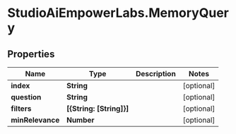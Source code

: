 # StudioAiEmpowerLabs.MemoryQuery

## Properties

Name | Type | Description | Notes
------------ | ------------- | ------------- | -------------
**index** | **String** |  | [optional] 
**question** | **String** |  | [optional] 
**filters** | **[{String: [String]}]** |  | [optional] 
**minRelevance** | **Number** |  | [optional] 


